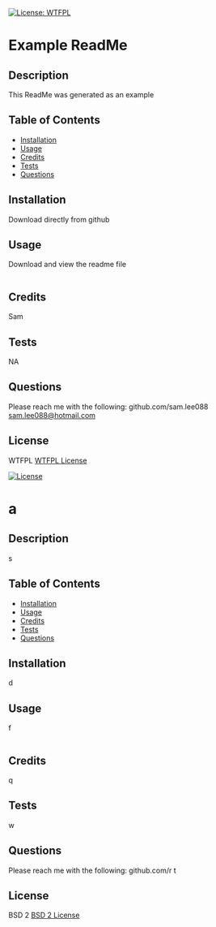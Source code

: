 
  
  [![License: WTFPL](https://img.shields.io/badge/License-WTFPL-brightgreen.svg)](http://www.wtfpl.net/about/)
  
  # Example ReadMe

  ## Description

  This ReadMe was generated as an example 


  ## Table of Contents
  - [Installation](#Installation)
  - [Usage](#Usage)
  - [Credits](#Credits)
  - [Tests](#Tests)
  - [Questions](#Questions)

  ## Installation

  Download directly from github


  ## Usage

  Download and view the readme file

  ![]()


  ## Credits

  Sam


  ## Tests

  NA


  ## Questions

  Please reach me with the following:
  github.com/sam.lee088
  sam.lee088@hotmail.com

  ## License

  WTFPL
  [WTFPL License](http://www.wtfpl.net/about/)



  
  [![License](https://img.shields.io/badge/License-BSD_2--Clause-orange.svg)](https://opensource.org/licenses/BSD-2-Clause)
  
  # a

  ## Description

  s


  ## Table of Contents
  - [Installation](#Installation)
  - [Usage](#Usage)
  - [Credits](#Credits)
  - [Tests](#Tests)
  - [Questions](#Questions)

  ## Installation

  d


  ## Usage

  f

  ![]()


  ## Credits

  q


  ## Tests

  w


  ## Questions

  Please reach me with the following:
  github.com/r
  t

  ## License

  BSD 2
  [BSD 2 License](https://opensource.org/licenses/BSD-2-Clause)


